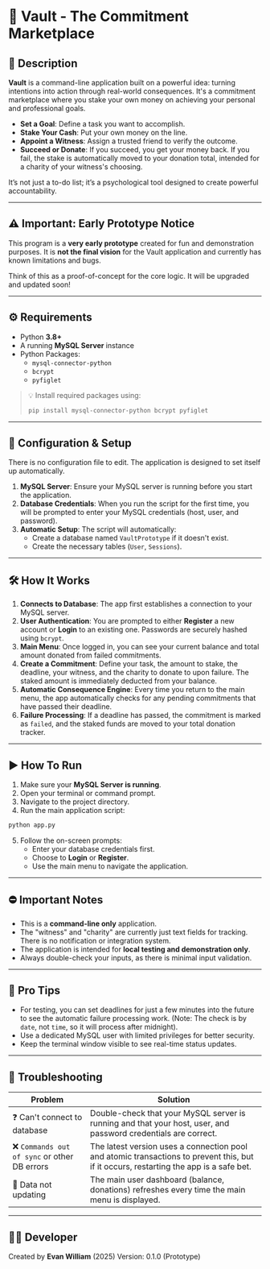 # 🏦 Vault - The Commitment Marketplace

## 📜 Description

**Vault** is a command-line application built on a powerful idea: turning intentions into action through real-world consequences. It's a commitment marketplace where you stake your own money on achieving your personal and professional goals.

-   **Set a Goal**: Define a task you want to accomplish.
-   **Stake Your Cash**: Put your own money on the line.
-   **Appoint a Witness**: Assign a trusted friend to verify the outcome.
-   **Succeed or Donate**: If you succeed, you get your money back. If you fail, the stake is automatically moved to your donation total, intended for a charity of your witness's choosing.

It’s not just a to-do list; it’s a psychological tool designed to create powerful accountability.

---

## ⚠️ Important: Early Prototype Notice

This program is a **very early prototype** created for fun and demonstration purposes. It is **not the final vision** for the Vault application and currently has known limitations and bugs.

Think of this as a proof-of-concept for the core logic. It will be upgraded and updated soon!

---

## ⚙️ Requirements

-   Python **3.8+**
-   A running **MySQL Server** instance
-   Python Packages:
    -   `mysql-connector-python`
    -   `bcrypt`
    -   `pyfiglet`

> 💡 Install required packages using:
> ```bash
> pip install mysql-connector-python bcrypt pyfiglet
> ```

---

## 📂 Configuration & Setup

There is no configuration file to edit. The application is designed to set itself up automatically.

1.  **MySQL Server**: Ensure your MySQL server is running before you start the application.
2.  **Database Credentials**: When you run the script for the first time, you will be prompted to enter your MySQL credentials (host, user, and password).
3.  **Automatic Setup**: The script will automatically:
    -   Create a database named `VaultPrototype` if it doesn't exist.
    -   Create the necessary tables (`User`, `Sessions`).

---

## 🛠️ How It Works

1.  **Connects to Database**: The app first establishes a connection to your MySQL server.
2.  **User Authentication**: You are prompted to either **Register** a new account or **Login** to an existing one. Passwords are securely hashed using `bcrypt`.
3.  **Main Menu**: Once logged in, you can see your current balance and total amount donated from failed commitments.
4.  **Create a Commitment**: Define your task, the amount to stake, the deadline, your witness, and the charity to donate to upon failure. The staked amount is immediately deducted from your balance.
5.  **Automatic Consequence Engine**: Every time you return to the main menu, the app automatically checks for any pending commitments that have passed their deadline.
6.  **Failure Processing**: If a deadline has passed, the commitment is marked as `failed`, and the staked funds are moved to your total donation tracker.

---

## ▶️ How To Run

1.  Make sure your **MySQL Server is running**.
2.  Open your terminal or command prompt.
3.  Navigate to the project directory.
4.  Run the main application script:

```bash
python app.py
````

5.  Follow the on-screen prompts:
      - Enter your database credentials first.
      - Choose to **Login** or **Register**.
      - Use the main menu to navigate the application.

-----

## ⛔ Important Notes

  - This is a **command-line only** application.
  - The "witness" and "charity" are currently just text fields for tracking. There is no notification or integration system.
  - The application is intended for **local testing and demonstration only**.
  - Always double-check your inputs, as there is minimal input validation.

-----

## 🧠 Pro Tips

  - For testing, you can set deadlines for just a few minutes into the future to see the automatic failure processing work. (Note: The check is by `date`, not `time`, so it will process after midnight).
  - Use a dedicated MySQL user with limited privileges for better security.
  - Keep the terminal window visible to see real-time status updates.

-----

## 🧰 Troubleshooting

| Problem                                    | Solution                                                                                                                              |
| ------------------------------------------ | ------------------------------------------------------------------------------------------------------------------------------------- |
| ❓ Can't connect to database               | Double-check that your MySQL server is running and that your host, user, and password credentials are correct.                        |
| ❌ `Commands out of sync` or other DB errors | The latest version uses a connection pool and atomic transactions to prevent this, but if it occurs, restarting the app is a safe bet. |
| 📨 Data not updating                       | The main user dashboard (balance, donations) refreshes every time the main menu is displayed.                                         |

-----

## 👨‍💻 Developer

Created by **Evan William** (2025)
Version: 0.1.0 (Prototype)

```
